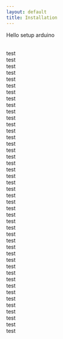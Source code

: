 ```yaml
---
layout: default
title: Installation
---
```


Hello setup arduino

<br>test
<br>test
<br>test
<br>test
<br>test
<br>test
<br>test
<br>test
<br>test
<br>test
<br>test
<br>test
<br>test
<br>test
<br>test
<br>test
<br>test
<br>test
<br>test
<br>test
<br>test
<br>test
<br>test
<br>test
<br>test
<br>test
<br>test
<br>test
<br>test
<br>test
<br>test
<br>test
<br>test
<br>test
<br>test
<br>test
<br>test
<br>test
<br>test
<br>test
<br>test
<br>test
<br>test
<br>test
